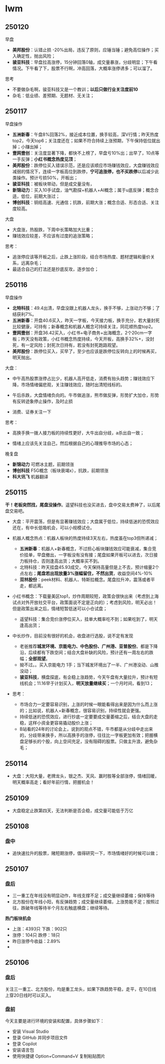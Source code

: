 # lwm

## 250120
早盘
-  **美邦股份**：认错止损 -20%出局，违反了原则，应锤当锤；避免高位操作；买入确定性，抛出风险；
- **骏亚科技**：早盘拉高涨停，15分钟回落0轴，成交量暴涨，分歧明显；下午看情况。下午看了下，股票不行啊，冲高回落，大概率涨停诱多；可以溜了。

思考
- 不要做杂毛啊，骏亚科技又是一个教训；**以后只做行业关注度前10**
- 杂毛：低业绩、差预期、无题材、无关注；

## 250117
早盘操作
- **五洲新春**：午盘8%回落2%，接近成本位置，换手较高，深V行情；昨天热度top2，今天top6；关注度还在；如果不符合持续上涨预期，下午保持低位就出掉；小赚出掉；
- **壹网壹创**：关注度显著下降，都快不上榜了，早盘亏10%出；出早了，10点等一手反弹；**小红书概念热度见顶**；
- **美邦股份**：跌停位买入错误示范，还是应该顺应市场赚钱效应，大盘赚钱效应减弱的情况下，连续一字板高位到跌停，**宁可追涨停，也不买跌停**以后减少此类操作。预计亏损50%，开板出；
- **骏亚科技**：被板块带动，但是成交量没有，
- **新锦动力**：买入10手试盘，油气勘探+机器人+AI概念；属于u底反弹；概念合适，低位，前期大涨过；
- **博创科技**：铜缆高速、光通信；抗跌，前期大涨；概念合适、形态合适、关注度较高。

大盘
- 大盘涨，热股跌，下周中长策略加大比重；
- 赚钱效应较差，不应该有过度的追涨策略；

思考：
- 追涨停应该等开板之后，止跌上涨阶段，结合市场热度、题材逻辑和量价关系，远离杂毛；
- 最适合自己的打法还是抄底反攻，逐步加仓；

## 250116
早盘操作
- **北特科技**：49.4出清，早盘没跟上机器人龙头，换手不够，上涨动力不够；了结获利7%。
- **五洲新春**：开盘40.6买入，昨天一字板，今天接力板，换手充分，若大量封死比较健康，可持有；新春概念和机器人概念可持续关注，同花顺热度top2。
- **壹网壹创**：开盘36.42买入，小红书+电子商务+出海概念，2个20cm一字板；昨天没有政策，小红书概念热度持续，今天开板，高换手32%+，没封死，有一定风险；封死次日持有，若没有封死跑路观望。
- **美邦股份**：跌停位买入，买早了，至少也应该是跌停位反转向上的时候再买，明天抛出。

大盘：
- 中午高热股票涨停占比少，机器人高开低走，消费有抬头趋势；赚钱效应下降，市场情绪偏悲观，关注赚钱效应，随时出清短线标的。

- 午后杀跌，大盘情绪负向的。牛市做追涨，熊市做反弹，形势扩大加仓，形势有反转迹象停止操作，及时止损
- 消费、证券关注一下

思考：

- 高换手换一拨人接力板的持续性更好，大牛出自分歧，a杀出自一致；

- 情绪上应该先关注自己，然后根据自己的心理推导市场的心态；

晚复盘
- **新锦动力** 可燃冰主题，前期领涨
- **博创科技** F5G概念（板块衰竭x），抗跌，前期领涨
- **科大讯飞** 机器翻译


## 250115
**干！老板突然找，尾盘没操作**。遥望科技也没买进去，盘中交易太费神了，以后尾盘交易吧。
- 大盘：平开震荡，但是有显著赚钱效应；大盘属于低位，持续低迷的恐慌效应还在，有中长低吸机会，可以小规模试仓。
- 机器人概念热点：机器人板块的热度持续3天左右，热度虽在top3但所递减；
  - **五洲新春**：机器人+新春概念，不过担心板块赚钱效应可能衰减，集合竞价挂单，早盘撤出，一字板没有没有接；尾盘如果开板可以进去，次日接力板持仓，否则逢高出货；大概率买不到。
  - 北特科技：昨天挂盘45.93成交，今天保持高量但是上不去，预计缩量2个点左右；**尾盘若出现放量3%涨幅留住，不然出货**，收益空间4%-10%
  - **双林股份**：peek材料、机器人、特斯拉概念。尾盘拉升冲，震荡或者平走，都远离。
  
- 小红书概念：下载量美区top1，炒作周期较短，政策会很快出来（考虑到上海试点对外开放社交平台，政策面说不定是正向的）；考虑到风险，明天必出！但是政策出来之后，情绪短暂低迷可以小仓试盘；
  - 遥望科技：集合竞价涨停位买入，挂单大概率吃不到；如果吃到了，明天逢高出货；

- 中长炒作，目前没有很好的机会，收盘进行选股，说不定有发现
  - 老爸推荐**城发环境、京能电力、中色股份、广州港、亚普股份**。都是下降沿，后续都有下跌空间；结合大盘补缺的风险，预计还有一周左右的跌幅；**全部观望**。
  - 拗不过。。买入京能电力 1手；当下城发环境出了一半、广州港没动、山推没动；
  - **骏亚科技**，横盘探底，有企稳上涨趋势，今天午盘有大量拉升，预计有短线机会；11.16早于计划买入，**明天放量继续买**；一个月时间，看到13；

- 思考：
  - 市场合力一定要容易识别，上涨的时候一眼能看得出来是因为什么而上涨的；比如说，机器人+新春概念，很容易识别，持续性就会更强。
  - 持续低迷的恐慌效应，进行抄底一定要要成交量萎缩之后，结合大盘的走稳，这样小资金更容易撬动股价上涨；
  - B站看的24年的讨论会上，说到的观点不错，牛市都是从分歧中走出来的，分歧带来换手，所以高换手的涨停，往往比一字板更加有效；把握横盘足够长的个股，向上空间充足，没有阻碍的股票。只做主升浪，避免杂毛；

## 250114
- 大盘：大阳大量，老牌龙头，银之杰、天风、赢时胜等全部涨停，情绪回暖，明天概率高走；看好年前行情，把握机会！

## 250109

- 大盘稳定止跌第四天，无法判断是否企稳，成交量可能低于万亿

## 250108

### 盘中
- 追快速拉升的股票，赌短期涨停，值得研究一下，市场情绪好的时候可以做；

## 250107

### 盘后
- 三一重工在年线没有明显动作，年线支撑不足；成交量继续萎缩；保持等待
- 北方股份在年线小阳，有反弹趋势；成交量继续萎缩，上涨势能不足；按照过往，跌破年线等待半个月左右触底横盘；继续等待。

**热门板块机会**
- 上涨：4393只 下跌：902只
- 涨停：104只 跌停：18只
- 昨日涨停今收益：2.89%
- 

## 250106

### 盘后

关注三一重工、北方股份，均是重工龙头，如果下跌趋势平稳，走平，在10日线上穿20日线时可以买入。

### 盘前
今天主要是进行环境的安装和配置，具体步骤如下：
- 安装 Visual Studio
- 登录 GitHub 并同步项目文件
- 登录 Copilot
- 安装语言包
- 使用快捷键 Option+Command+V 复制粘贴图片